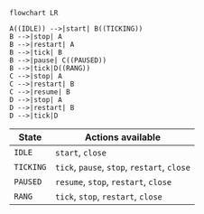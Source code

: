 
```mermaid
flowchart LR

A((IDLE)) -->|start| B((TICKING))
B -->|stop| A
B -->|restart| A
B -->|tick| B
B -->|pause| C((PAUSED))
B -->|tick|D((RANG))
C -->|stop| A
C -->|restart| B
C -->|resume| B
D -->|stop| A
D -->|restart| B
D -->|tick|D
```

| State     | Actions available                           |
| --------- | ------------------------------------------- |
| `IDLE`    | `start`, `close`                            |
| `TICKING` | `tick`, `pause`, `stop`, `restart`, `close` |
| `PAUSED`  | `resume`, `stop`, `restart`, `close`        |
| `RANG`    | `tick`, `stop`, `restart`, `close`          |






